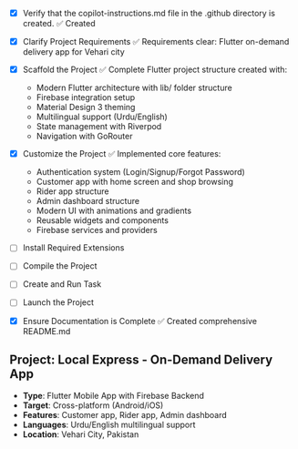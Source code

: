 <!-- Use this file to provide workspace-specific custom instructions to Copilot. For more details, visit https://code.visualstudio.com/docs/copilot/copilot-customization#_use-a-githubcopilotinstructionsmd-file -->

- [x] Verify that the copilot-instructions.md file in the .github directory is created. ✅ Created

- [x] Clarify Project Requirements ✅ Requirements clear: Flutter on-demand delivery app for Vehari city

- [x] Scaffold the Project ✅ Complete Flutter project structure created with:

  - Modern Flutter architecture with lib/ folder structure
  - Firebase integration setup
  - Material Design 3 theming
  - Multilingual support (Urdu/English)
  - State management with Riverpod
  - Navigation with GoRouter

- [x] Customize the Project ✅ Implemented core features:

  - Authentication system (Login/Signup/Forgot Password)
  - Customer app with home screen and shop browsing
  - Rider app structure
  - Admin dashboard structure
  - Modern UI with animations and gradients
  - Reusable widgets and components
  - Firebase services and providers

- [ ] Install Required Extensions
<!-- Flutter and Dart extensions -->

- [ ] Compile the Project
<!-- Flutter build and dependency installation -->

- [ ] Create and Run Task
<!-- Flutter run task for development -->

- [ ] Launch the Project
<!-- Run Flutter app -->

- [x] Ensure Documentation is Complete ✅ Created comprehensive README.md

## Project: Local Express - On-Demand Delivery App

- **Type**: Flutter Mobile App with Firebase Backend
- **Target**: Cross-platform (Android/iOS)
- **Features**: Customer app, Rider app, Admin dashboard
- **Languages**: Urdu/English multilingual support
- **Location**: Vehari City, Pakistan
